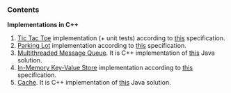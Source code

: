 ### Contents

**Implementations in C++**

1. [Tic Tac Toe](https://github.com/mrpandey/low-level-design/tree/main/cpp/tic-tac-toe) implementation (+ unit tests) according to [this](https://workat.tech/machine-coding/practice/design-tic-tac-toe-smyfi9x064ry) specification.
2. [Parking Lot](https://github.com/mrpandey/low-level-design/tree/main/cpp/parking-lot) implementation according to [this](https://workat.tech/machine-coding/practice/design-parking-lot-qm6hwq4wkhp8) specification.
3. [Multithreaded Message Queue](https://github.com/mrpandey/low-level-design/tree/main/cpp/messaging-queue). It is C++ implementation of [this](https://github.com/anomaly2104/low-level-design-messaging-queue-pub-sub) Java solution.
4. [In-Memory Key-Value Store](https://github.com/mrpandey/low-level-design/tree/main/cpp/key-value-store) implementation according to [this](https://workat.tech/machine-coding/practice/design-key-value-store-6gz6cq124k65) specification.
5. [Cache](https://github.com/mrpandey/low-level-design/tree/main/cpp/cache). It is C++ implementation of [this](https://github.com/anomaly2104/cache-low-level-system-design) Java solution.

